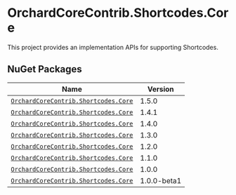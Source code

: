 # OrchardCoreContrib.Shortcodes.Core

This project provides an implementation APIs for supporting Shortcodes.

## NuGet Packages

| Name                                                                                                                  | Version     |
|-----------------------------------------------------------------------------------------------------------------------|-------------|
| [`OrchardCoreContrib.Shortcodes.Core`](https://www.nuget.org/packages/OrchardCoreContrib.Shortcodes.Core/1.5.0)       | 1.5.0       |
| [`OrchardCoreContrib.Shortcodes.Core`](https://www.nuget.org/packages/OrchardCoreContrib.Shortcodes.Core/1.4.1)       | 1.4.1       |
| [`OrchardCoreContrib.Shortcodes.Core`](https://www.nuget.org/packages/OrchardCoreContrib.Shortcodes.Core/1.4.0)       | 1.4.0       |
| [`OrchardCoreContrib.Shortcodes.Core`](https://www.nuget.org/packages/OrchardCoreContrib.Shortcodes.Core/1.3.0)       | 1.3.0       |
| [`OrchardCoreContrib.Shortcodes.Core`](https://www.nuget.org/packages/OrchardCoreContrib.Shortcodes.Core/1.2.0)       | 1.2.0       |
| [`OrchardCoreContrib.Shortcodes.Core`](https://www.nuget.org/packages/OrchardCoreContrib.Shortcodes.Core/1.1.0)       | 1.1.0       |
| [`OrchardCoreContrib.Shortcodes.Core`](https://www.nuget.org/packages/OrchardCoreContrib.Shortcodes.Core/1.0.0)       | 1.0.0       |
| [`OrchardCoreContrib.Shortcodes.Core`](https://www.nuget.org/packages/OrchardCoreContrib.Shortcodes.Core/1.0.0-beta1) | 1.0.0-beta1 |
